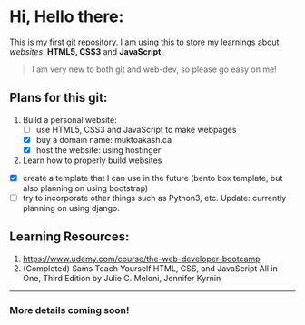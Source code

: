 # Hi, Hello there:

This is my first git repository. I am using this to store my learnings about
*websites*: **HTML5, CSS3** and **JavaScript**.

> I am very new to both git and web-dev, so please go easy on me!

## Plans for this git:
1. Build a personal website:
   - [ ] use HTML5, CSS3 and JavaScript to make webpages
   - [x] buy a domain name: muktoakash.ca
   - [x] host the website: using hostinger
2. Learn how to properly build websites
  - [x] create a template that I can use in the future (bento box template, but also planning on using bootstrap)
  - [ ] try to incorporate other things such as Python3, etc. Update: currently planning on using django.

## Learning Resources:
1. https://www.udemy.com/course/the-web-developer-bootcamp
2. (Completed) Sams Teach Yourself HTML, CSS, and JavaScript All in One, Third Edition
   by Julie C. Meloni, Jennifer Kyrnin
---

### More details coming soon!
